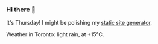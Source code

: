 ### Hi there :wave:

It's Thursday! I might be polishing my [static site generator](https://github.com/bewuethr/pandoc-bash-blog).

Weather in Toronto: light rain, at +15°C.
